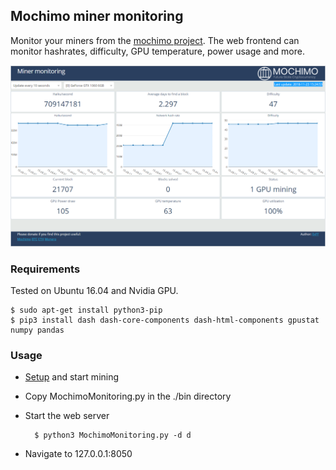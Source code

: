 ## Mochimo miner monitoring

Monitor your miners from the [mochimo project](https://mochimo.org/). The web frontend can monitor hashrates, difficulty, GPU temperature, power usage and more.

![My image](https://raw.githubusercontent.com/0xFF0/MochimoMinerMonitoring/master/screenshot.png)

### Requirements

Tested on Ubuntu 16.04 and Nvidia GPU. 

	$ sudo apt-get install python3-pip
	$ pip3 install dash dash-core-components dash-html-components gpustat numpy pandas

### Usage

- [Setup](https://docs.google.com/document/d/1nxWO-O5fZ_xdJwqpZAkWtw1Zby6ENdQsoRQn8wY2EoU) and start mining
- Copy MochimoMonitoring.py in the ./bin directory
- Start the web server

		$ python3 MochimoMonitoring.py -d d

- Navigate to 127.0.0.1:8050
